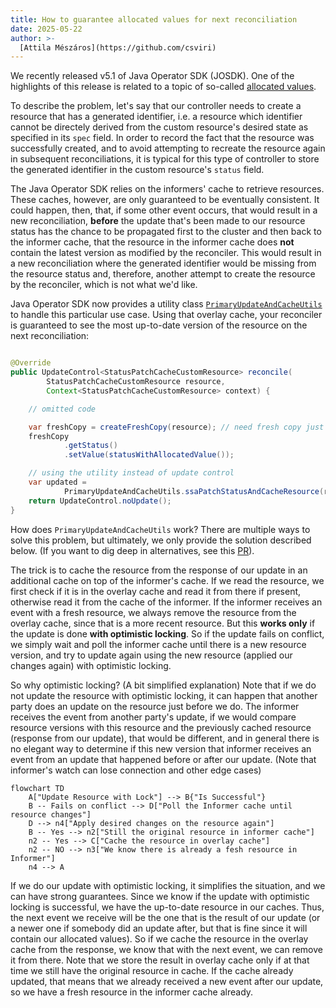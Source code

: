 ```yaml
---
title: How to guarantee allocated values for next reconciliation
date: 2025-05-22
author: >-
  [Attila Mészáros](https://github.com/csviri)
---
```


We recently released v5.1 of Java Operator SDK (JOSDK). One of the highlights of this release is related to a topic of
so-called
[allocated values](https://github.com/kubernetes/community/blob/master/contributors/devel/sig-architecture/api-conventions.md#representing-allocated-values
).

To describe the problem, let's say that our controller needs to create a resource that has a generated identifier, i.e.
a resource which identifier cannot be directely derived from the custom resource's desired state as specified in its
`spec` field. In order to record the fact that the resource was successfully created, and to avoid attempting to
recreate the resource again in subsequent reconciliations, it is typical for this type of controller to store the
generated identifier in the custom resource's `status` field.

The Java Operator SDK relies on the informers' cache to retrieve resources. These caches, however, are only guaranteed
to be eventually consistent. It could happen, then, that, if some other event occurs, that would result in a new
reconciliation, **before** the update that's been made to our resource status has the chance to be propagated first to
the cluster and then back to the informer cache, that the resource in the informer cache does **not** contain the latest
version as modified by the reconciler. This would result in a new reconciliation where the generated identifier would be
missing from the resource status and, therefore, another attempt to create the resource by the reconciler, which is not
what we'd like.

Java Operator SDK now provides a utility class [
`PrimaryUpdateAndCacheUtils`](https://github.com/operator-framework/java-operator-sdk/blob/main/operator-framework-core/src/main/java/io/javaoperatorsdk/operator/api/reconciler/PrimaryUpdateAndCacheUtils.java)
to handle this particular use case. Using that overlay cache, your reconciler is guaranteed to see the most up-to-date
version of the resource on the next reconciliation:

```java

@Override
public UpdateControl<StatusPatchCacheCustomResource> reconcile(
        StatusPatchCacheCustomResource resource,
        Context<StatusPatchCacheCustomResource> context) {

    // omitted code

    var freshCopy = createFreshCopy(resource); // need fresh copy just because we use the SSA version of update
    freshCopy
            .getStatus()
            .setValue(statusWithAllocatedValue());

    // using the utility instead of update control
    var updated =
            PrimaryUpdateAndCacheUtils.ssaPatchStatusAndCacheResource(resource, freshCopy, context);
    return UpdateControl.noUpdate();
}
```

How does `PrimaryUpdateAndCacheUtils` work?
There are multiple ways to solve this problem, but ultimately, we only provide the solution described below. (If you
want to dig deep in alternatives, see
this [PR](https://github.com/operator-framework/java-operator-sdk/pull/2800/files)).

The trick is to cache the resource from the response of our update in an additional cache on top of the informer's
cache. If we read the resource, we first check if it is in the overlay cache and read it from there if present,
otherwise read it from the cache of the informer. If the informer receives an event with a fresh resource, we always
remove the resource from the overlay
cache, since that is a more recent resource. But this **works only** if the update is done **with optimistic locking**.
So if the update fails on conflict, we simply wait and poll the informer cache until there is a new resource version,
and try to update again using the new resource (applied our changes again) with optimistic locking.

So why optimistic locking? (A bit simplified explanation) Note that if we do not update the resource with optimistic
locking, it can happen that
another party does an update on the resource just before we do. The informer receives the event from another party's
update,
if we would compare resource versions with this resource and the previously cached resource (response from our update),
that would be different, and in general there is no elegant way to determine if this new version that
informer receives an event from an update that happened before or after our update.
(Note that informer's watch can lose connection and other edge cases)

```mermaid
flowchart TD
    A["Update Resource with Lock"] --> B{"Is Successful"}
    B -- Fails on conflict --> D["Poll the Informer cache until resource changes"]
    D --> n4["Apply desired changes on the resource again"]
    B -- Yes --> n2["Still the original resource in informer cache"]
    n2 -- Yes --> C["Cache the resource in overlay cache"]
    n2 -- NO --> n3["We know there is already a fesh resource in Informer"]
    n4 --> A

```

If we do our update with optimistic locking, it simplifies the situation, and we can have strong guarantees.
Since we know if the update with optimistic locking is successful, we have the up-to-date resource in our caches.
Thus, the next event we receive will be the one that is the result of our update
(or a newer one if somebody did an update after, but that is fine since it will contain our allocated values).
So if we cache the resource in the overlay cache from the response, we know that with the next event, we can remove it
from there.
Note that we store the result in overlay cache only if at that time we still have the original resource in cache.
If the cache already updated, that means that we already received a new event after our update,
so we have a fresh resource in the informer cache already.  
